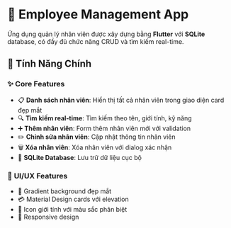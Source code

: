 # 👥 Employee Management App

Ứng dụng quản lý nhân viên được xây dựng bằng **Flutter** với **SQLite** database, có đầy đủ chức năng CRUD và tìm kiếm real-time.

## 📱 Tính Năng Chính

### ✨ **Core Features**

- 📋 **Danh sách nhân viên**: Hiển thị tất cả nhân viên trong giao diện card đẹp mắt
- 🔍 **Tìm kiếm real-time**: Tìm kiếm theo tên, giới tính, kỹ năng
- ➕ **Thêm nhân viên**: Form thêm nhân viên mới với validation
- ✏️ **Chỉnh sửa nhân viên**: Cập nhật thông tin nhân viên
- 🗑️ **Xóa nhân viên**: Xóa nhân viên với dialog xác nhận
- 💾 **SQLite Database**: Lưu trữ dữ liệu cục bộ

### 🎨 **UI/UX Features**

- 🌈 Gradient background đẹp mắt
- 💳 Material Design cards với elevation
- 👤 Icon giới tính với màu sắc phân biệt
- 📱 Responsive design
